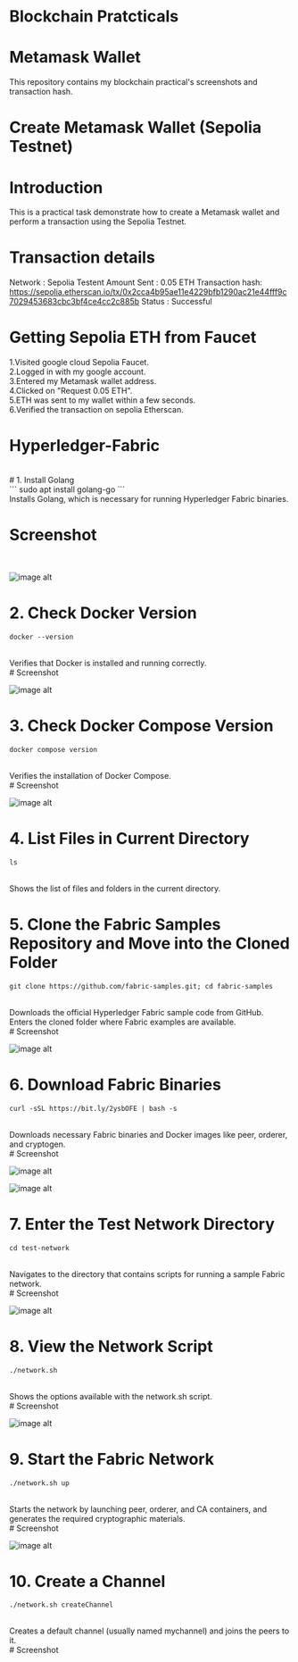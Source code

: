 # Blockchain Pratcticals
# Metamask Wallet 
This repository contains my blockchain practical's screenshots and transaction hash.

# Create Metamask Wallet (Sepolia Testnet)
 # Introduction
This is a practical task demonstrate how to create a Metamask wallet and perform a transaction using the Sepolia Testnet.

# Transaction details
Network : Sepolia Testent Amount Sent : 0.05 ETH Transaction hash:<br>
https://sepolia.etherscan.io/tx/0x2cca4b95ae11e4229bfb1290ac21e44fff9c7029453683cbc3bf4ce4cc2c885b Status : Successful

# Getting Sepolia ETH from Faucet
1.Visited google cloud Sepolia Faucet. <br>
2.Logged in with my google account. <br>
3.Entered my Metamask wallet address.<br>
4.Clicked on "Request 0.05 ETH".<br>
5.ETH was sent to my wallet within a few seconds.<br>
6.Verified the transaction on sepolia Etherscan.<br>



# Hyperledger-Fabric
<br>
# 1. Install Golang <br>
```
sudo apt install golang-go
```
<br>
Installs Golang, which is necessary for running Hyperledger Fabric binaries.
<br>

# Screenshot
<br>

![image alt](https://github.com/Suraj64139/Introduction-to-Blockchain/blob/3fe434e77a455a2f1d89afd574cc2efb9937357d/Screenshot%202025-04-14%20165201.png)



# 2. Check Docker Version
```
docker --version
```
<br>
Verifies that Docker is installed and running correctly.
<br>
# Screenshot
<br>

![image alt](https://github.com/Suraj64139/Introduction-to-Blockchain/blob/fad6e939efb493a5dfa73b8162baf19620e55dbe/Screenshot%202025-04-14%20165256.png)


# 3. Check Docker Compose Version
```
docker compose version
```
<br>
Verifies the installation of Docker Compose.
<br>
# Screenshot

![image alt](https://github.com/Suraj64139/Introduction-to-Blockchain/blob/f0e7030e2934003edd227856f12738ef5f78c4f6/Screenshot%202025-04-14%20165406.png)


# 4. List Files in Current Directory
```
ls
```
<br>
Shows the list of files and folders in the current directory.

# 5. Clone the Fabric Samples Repository and Move into the Cloned Folder
```
git clone https://github.com/fabric-samples.git; cd fabric-samples
```
<br>
Downloads the official Hyperledger Fabric sample code from GitHub.
<br>
Enters the cloned folder where Fabric examples are available.
<br>
# Screenshot

![image alt](https://github.com/Suraj64139/Introduction-to-Blockchain/blob/a412e11ccf757b0f3b822865b25107a96a146c2c/Screenshot%202025-04-14%20165816.png)



# 6. Download Fabric Binaries
```
curl -sSL https://bit.ly/2ysbOFE | bash -s
```
<br>
Downloads necessary Fabric binaries and Docker images like peer, orderer, and cryptogen.
<br>
# Screenshot


![image alt](https://github.com/Suraj64139/Introduction-to-Blockchain/blob/ca0f84356a691dc6682a0bc77347ffdfe86e14eb/Screenshot%202025-04-14%20165931.png)
<br>

![image alt](https://github.com/Suraj64139/Introduction-to-Blockchain/blob/2337089bd13809a3d510b910077ad7ecb3ce270c/Screenshot%202025-04-14%20165957.png)


# 7. Enter the Test Network Directory
```
cd test-network
```
<br>
Navigates to the directory that contains scripts for running a sample Fabric network.
<br>
# Screenshot


![image alt](https://github.com/Suraj64139/Introduction-to-Blockchain/blob/3c5672e4da437766ad0b846cb3cfa0b02061a965/Screenshot%202025-04-14%20170312.png)


# 8. View the Network Script
```
./network.sh
```
<br>
Shows the options available with the network.sh script.
<br>
# Screenshot

![image alt](https://github.com/Suraj64139/Introduction-to-Blockchain/blob/5a4cb5c56549fe0e8ded50e1e58ee57e020eaa2c/Screenshot%202025-04-14%20170340.png)
<br>


# 9. Start the Fabric Network
```
./network.sh up
```
<br>
Starts the network by launching peer, orderer, and CA containers, and generates the required cryptographic materials.
<br>
# Screenshot
<br>

![image alt](https://github.com/Suraj64139/Introduction-to-Blockchain/blob/d5e2ad3d9d254e803597461ce181c49d3b97c6c7/Screenshot%202025-04-14%20170408.png)


# 10. Create a Channel
```
./network.sh createChannel
```
<br>
Creates a default channel (usually named mychannel) and joins the peers to it.
<br>
# Screenshot
<br>





